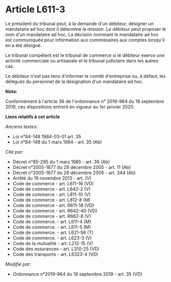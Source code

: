 # Article L611-3

Le président du tribunal peut, à la demande d'un débiteur, désigner un mandataire ad hoc dont il détermine la mission. Le
débiteur peut proposer le nom d'un mandataire ad hoc. La décision nommant le mandataire ad hoc est communiquée pour
information aux commissaires aux comptes lorsqu'il en a été désigné. 

Le tribunal compétent est le tribunal de commerce si le débiteur exerce une activité commerciale ou artisanale et le
tribunal judiciaire dans les autres cas. 

Le débiteur n'est pas tenu d'informer le comité d'entreprise ou, à défaut, les délégués du personnel de la désignation d'un
mandataire ad hoc.

**Nota:**

Conformément à l'article 36 de l'ordonnance n° 2019-964 du 18 septembre 2019, ces dispositions entrent en vigueur au 1er
janvier 2020.

**Liens relatifs à cet article**

_Anciens textes_:

  - Loi n°84-148 1984-03-01 art. 35
  - Loi n°84-148 du 1 mars 1984 - art. 35 (Ab)

_Cité par_:

  - Décret n°85-295 du 1 mars 1985 - art. 36 (Ab)
  - Décret n°2005-1677 du 28 décembre 2005 - art. 11 (Ab)
  - Décret n°2005-1677 du 28 décembre 2005 - art. 344 (Ab)
  - Arrêté du 19 novembre 2013 - art. (V)
  - Code de commerce - art. L611-16 (VD)
  - Code de commerce - art. L642-2 (V)
  - Code de commerce - art. L811-10 (V)
  - Code de commerce - art. L812-8 (M)
  - Code de commerce - art. R611-18 (VD)
  - Code de commerce - art. R642-40 (VD)
  - Code de commerce - art. R662-8 (V)
  - Code de commerce. - art. L611-4 (M)
  - Code de commerce. - art. L611-5 (M)
  - Code de commerce. - art. L621-56 (T)
  - Code de commerce. - art. L623-3 (V)
  - Code de la mutualité - art. L212-15 (V)
  - Code des assurances - art. L310-25 (VD)
  - Code des transports - art. L6323-4 (VD)

_Modifié par_:

  - Ordonnance n°2019-964 du 18 septembre 2019 - art. 35 (VD)
